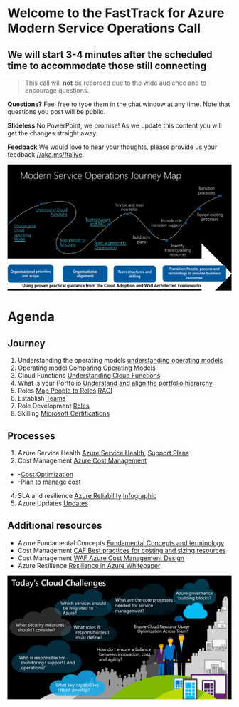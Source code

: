 # Welcome to the FastTrack for Azure Modern Service Operations Call
## We will start 3-4 minutes after the scheduled time to accommodate those still connecting

> This call will **not** be recorded due to the wide audience and to encourage questions.

**Questions?** Feel free to type them in the chat window at any time. Note that questions you post will be public. 

**Slideless** No PowerPoint, we promise! As we update this content you will get the changes straight away.

**Feedback** We would love to hear your thoughts, please provide us your feedback [//aka.ms/ftalive](https://aka.ms/ftalive).

![journey](/png/Journey.PNG)


# Agenda
## Journey
1. Understanding the operating models [understanding operating models](https://docs.microsoft.com/en-us/azure/cloud-adoption-framework/operating-model)
2. Operating model [Comparing Operating Models](https://docs.microsoft.com/en-us/azure/cloud-adoption-framework/operating-model/compare)
4. Cloud Functions [Understanding Cloud Functions](https://docs.microsoft.com/en-us/azure/cloud-adoption-framework/organize/#understand-required-cloud-functions)
5. What is your Portfolio [Understand and align the portfolio hierarchy](https://docs.microsoft.com/en-us/azure/cloud-adoption-framework/reference/fundamental-concepts/hosting-hierarchy#common-workload-and-accountability-examples)
6. Roles [Map People to Roles](https://docs.microsoft.com/en-us/azure/cloud-adoption-framework/organize/organization-structures) [RACI](https://docs.microsoft.com/en-us/azure/cloud-adoption-framework/organize/raci-alignment)
7. Establish  [Teams](https://docs.microsoft.com/en-us/azure/cloud-adoption-framework/get-started/#establish-teams)
8.  Role Development [Roles](https://docs.microsoft.com/en-us/azure/cloud-adoption-framework/plan/suggested-skills)
9. Skilling [Microsoft Certifications](https://docs.microsoft.com/en-us/learn/certifications/)
## Processes
1. Azure Service Health [Azure Service Health](https://azure.microsoft.com/en-us/features/service-health/#features), [Support Plans](https://azure.microsoft.com/en-us/support/plans/)
2. Cost Management [Azure Cost Management](https://docs.microsoft.com/en-us/azure/cost-management-billing/cost-management-billing-overview) 
  * -[Cost Optimization](https://docs.microsoft.com/en-us/azure/cost-management-billing/costs/cost-mgt-best-practices) 
  * -[Plan to manage cost](https://docs.microsoft.com/en-us/azure/cost-management-billing/understand/plan-manage-costs)
4. SLA and resilience [Azure Reliability](https://azure.microsoft.com/en-us/features/reliability/#features) [Infographic](https://azure.microsoft.com/mediahandler/files/resourcefiles/infographic-reliability-with-microsoft-azure/InfographicRC2.pdf) 
5. Azure Updates [Updates](https://azure.microsoft.com/en-us/updates/)

## Additional resources
* Azure Fundamental Concepts [Fundamental Concepts and terminology](https://docs.microsoft.com/en-us/azure/cloud-adoption-framework/ready/considerations/fundamental-concepts)
* Cost Management [CAF Best practices for costing and sizing resources](https://docs.microsoft.com/en-us/azure/cloud-adoption-framework/govern/cost-management/best-practices)
* Cost Management [WAF Azure Cost Management Design](https://docs.microsoft.com/en-us/azure/architecture/framework/cost/design-model)
* Azure Resilience [Resilience in Azure Whitepaper](https://azure.microsoft.com/mediahandler/files/resourcefiles/resilience-in-azure-whitepaper/Resilience%20in%20Azure.pdf)


![CloudChallenges](/png/CloudChallenges.PNG)
